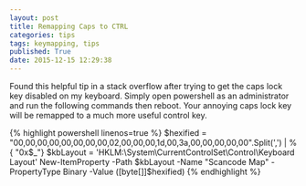 ```yaml
---
layout: post
title: Remapping Caps to CTRL
categories: tips
tags: keymapping, tips
published: True
date: 2015-12-15 12:29:38
---
```


Found this helpful tip in a stack overflow after trying to get the caps lock key disabled on my keyboard.
Simply open powershell as an administrator and run the following commands then reboot. Your annoying caps lock key will be remapped to a much more useful control key.

{% highlight powershell linenos=true %}
$hexified = "00,00,00,00,00,00,00,00,02,00,00,00,1d,00,3a,00,00,00,00,00".Split(',') | % { "0x$_"}
$kbLayout = 'HKLM:\System\CurrentControlSet\Control\Keyboard Layout'
New-ItemProperty -Path $kbLayout -Name "Scancode Map" -PropertyType Binary -Value ([byte[]]$hexified)
{% endhighlight %}
